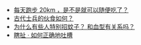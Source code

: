 + [每天跑步 20km ，是不是就可以随便吃了？](https://daily.zhihu.com/story/9781755)
+ [古代士兵的伙食如何？](https://daily.zhihu.com/story/9781745)
+ [为什么有些人特别招蚊子？ 和血型有关系吗？](https://daily.zhihu.com/story/9781750)
+ [瞎扯 · 如何正确地吐槽](https://daily.zhihu.com/story/9781758)
